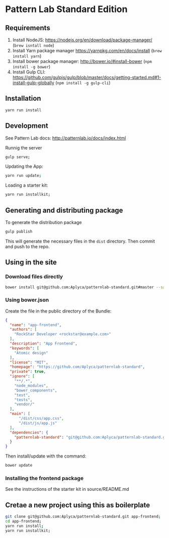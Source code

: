Pattern Lab Standard Edition
=======================================

Requirements
------------

1. Install NodeJS: https://nodejs.org/en/download/package-manager/ (`brew isntall node`)
2. Install Yarn package manager https://yarnpkg.com/en/docs/install (`brew install yarn`)
3. Install bower package manager: http://bower.io/#install-bower (`npm install -g bower`)
4. Install Gulp CLI: https://github.com/gulpjs/gulp/blob/master/docs/getting-started.md#1-install-gulp-globally (`npm install -g gulp-cli`)

Installation
------------

```bash
yarn run install
```

Development
-----------

See Pattern Lab docs: http://patternlab.io/docs/index.html

Runnig the server

```bash
gulp serve;
```

Updating the App:

```bash
yarn run update;
```

Loading a starter kit:

```bash
yarn run installkit;
```

Generating and distributing package
-----------------------------------

To generate the distribution package

```bash
gulp publish
```

This will generate the necessary files in the `dist` directory. Then commit and push to the repo.

Using in the site
-----------------

### Download files directly

```bash
bower install git@github.com:Aplyca/patternlab-standard.git#master --save
```

### Using bower.json

Create the file in the public directory of the Bundle:

```json
{
  "name": "app-frontend",
  "authors": [
    "RockStar Developer <rockstar@example.com>"
  ],
  "description": "App Frontend",
  "keywords": [
    "Atomic design"
  ],
  "license": "MIT",
  "homepage": "https://github.com/Aplyca/patternlab-standard",
  "private": true,
  "ignore": [
    "**/.*",
    "node_modules",
    "bower_components",
    "test",
    "tests",
    "vendor/"
  ],
  "main": [
      "/dist/css/app.css",
      "/dist/js/app.js"
  ],
  "dependencies": {
    "patternlab-standard": "git@github.com:Aplyca/patternlab-standard.git"
  }
}
```

Then install/update with the command:

```bash
bower update
```

### Installing the frontend package

See the instructions of the starter kit in source/README.md

Cretae a new project using this as boilerplate
-------------------------------------------

```bash
git clone git@github.com:Aplyca/patternlab-standard.git app-frontend;
cd app-frontend;
yarn run install;
yarn run installkit;
```
